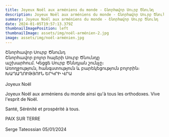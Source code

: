 ```yaml
---
title: Joyeux Noël aux arméniens du monde - Շնորհավոր Սուրբ Ծնունդ
description: Joyeux Noël aux arméniens du monde - Շնորհավոր Սուրբ Ծնունդ
summary: Joyeux Noël aux arméniens du monde - Շնորհավոր Սուրբ Ծնունդ
date: 2024-01-05T19:57:13.379Z
thumbnailImagePosition: left
thumbnailImage: assets/img/noël-arménien-2.jpg
image: assets/img/noël-arménien.jpg
---
```

Շնորհավոր Սուրբ Ծնունդ\
Շնորհավոր բոլոր հայերի Սուրբ Ծնունդը\
աշխարհում. Կեցցե Սուրբ Ծննդյան շունչը։\
Առողջություն, հանգստություն և բարեկեցություն բոլորին։\
ԽԱՂԱՂՈՒԹՅՈՒՆ ԵՐԿՐԻ ՎՐԱ\
\
Joyeux Noël

Joyeux Noël aux arméniens du monde ainsi qu'à tous les orthodoxes. Vive l'esprit de Noël.

Santé, Sérénité et prospérité à tous.

PAIX SUR TERRE\
\
Serge Tateossian 05/01/2024